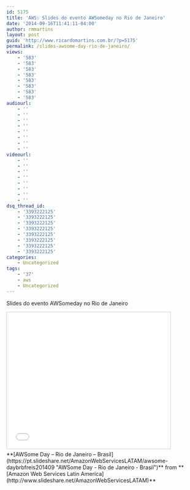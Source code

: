 ```yaml
---
id: 5175
title: 'AWS: Slides do evento AWSomeday no Rio de Janeiro'
date: '2014-09-16T11:41:11-04:00'
author: rmmartins
layout: post
guid: 'http://www.ricardomartins.com.br/?p=5175'
permalink: /slides-awsome-day-rio-de-janeiro/
views:
    - '583'
    - '583'
    - '583'
    - '583'
    - '583'
    - '583'
    - '583'
    - '583'
audiourl:
    - ''
    - ''
    - ''
    - ''
    - ''
    - ''
    - ''
    - ''
videourl:
    - ''
    - ''
    - ''
    - ''
    - ''
    - ''
    - ''
    - ''
dsq_thread_id:
    - '3393222125'
    - '3393222125'
    - '3393222125'
    - '3393222125'
    - '3393222125'
    - '3393222125'
    - '3393222125'
    - '3393222125'
categories:
    - Uncategorized
tags:
    - '37'
    - aws
    - Uncategorized
---
```


Slides do evento AWSomeday no Rio de Janeiro

<iframe allowfullscreen="allowfullscreen" frameborder="0" height="356" loading="lazy" marginheight="0" marginwidth="0" scrolling="no" src="//www.slideshare.net/slideshow/embed_code/38754692" style="border: 1px solid #CCC; border-width: 1px; margin-bottom: 5px; max-width: 100%;" width="427"> </iframe>

<div style="margin-bottom: 5px;"> **[AWSome Day – Rio de Janeiro – Brasil](https://pt.slideshare.net/AmazonWebServicesLATAM/awsome-daybrbfreis201409 "AWSome Day - Rio de Janeiro - Brasil")**  from **[Amazon Web Services Latin America](http://www.slideshare.net/AmazonWebServicesLATAM)**</div>